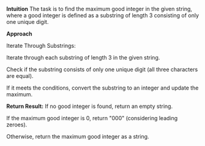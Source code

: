 **Intuition**
The task is to find the maximum good integer in the given string, where a good integer is defined as a substring of length 3 consisting of only one unique digit.

**Approach**

Iterate Through Substrings:

Iterate through each substring of length 3 in the given string.

Check if the substring consists of only one unique digit (all three characters are equal).

If it meets the conditions, convert the substring to an integer and update the maximum.

**Return Result:**
If no good integer is found, return an empty string.

If the maximum good integer is 0, return "000" (considering leading zeroes).

Otherwise, return the maximum good integer as a string.​
